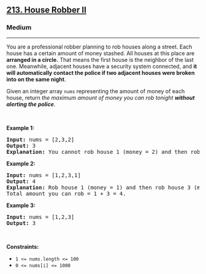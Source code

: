 <h2><a href="https://leetcode.com/problems/house-robber-ii/">213. House Robber II</a></h2><h3>Medium</h3><hr><div style="user-select: auto;"><p style="user-select: auto;">You are a professional robber planning to rob houses along a street. Each house has a certain amount of money stashed. All houses at this place are <strong style="user-select: auto;">arranged in a circle.</strong> That means the first house is the neighbor of the last one. Meanwhile, adjacent houses have a security system connected, and&nbsp;<b style="user-select: auto;">it will automatically contact the police if two adjacent houses were broken into on the same night</b>.</p>

<p style="user-select: auto;">Given an integer array <code style="user-select: auto;">nums</code> representing the amount of money of each house, return <em style="user-select: auto;">the maximum amount of money you can rob tonight <strong style="user-select: auto;">without alerting the police</strong></em>.</p>

<p style="user-select: auto;">&nbsp;</p>
<p style="user-select: auto;"><strong class="example" style="user-select: auto;">Example 1:</strong></p>

<pre style="position: relative; user-select: auto;"><strong style="user-select: auto;">Input:</strong> nums = [2,3,2]
<strong style="user-select: auto;">Output:</strong> 3
<strong style="user-select: auto;">Explanation:</strong> You cannot rob house 1 (money = 2) and then rob house 3 (money = 2), because they are adjacent houses.
<div class="open_grepper_editor" title="Edit &amp; Save To Grepper" style="user-select: auto;"></div></pre>

<p style="user-select: auto;"><strong class="example" style="user-select: auto;">Example 2:</strong></p>

<pre style="position: relative; user-select: auto;"><strong style="user-select: auto;">Input:</strong> nums = [1,2,3,1]
<strong style="user-select: auto;">Output:</strong> 4
<strong style="user-select: auto;">Explanation:</strong> Rob house 1 (money = 1) and then rob house 3 (money = 3).
Total amount you can rob = 1 + 3 = 4.
<div class="open_grepper_editor" title="Edit &amp; Save To Grepper" style="user-select: auto;"></div></pre>

<p style="user-select: auto;"><strong class="example" style="user-select: auto;">Example 3:</strong></p>

<pre style="position: relative; user-select: auto;"><strong style="user-select: auto;">Input:</strong> nums = [1,2,3]
<strong style="user-select: auto;">Output:</strong> 3
<div class="open_grepper_editor" title="Edit &amp; Save To Grepper" style="user-select: auto;"></div></pre>

<p style="user-select: auto;">&nbsp;</p>
<p style="user-select: auto;"><strong style="user-select: auto;">Constraints:</strong></p>

<ul style="user-select: auto;">
	<li style="user-select: auto;"><code style="user-select: auto;">1 &lt;= nums.length &lt;= 100</code></li>
	<li style="user-select: auto;"><code style="user-select: auto;">0 &lt;= nums[i] &lt;= 1000</code></li>
</ul>
</div>
